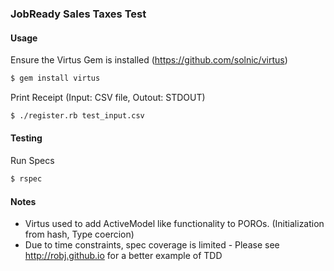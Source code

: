 ### JobReady Sales Taxes Test


#### Usage 

Ensure the Virtus Gem is installed (https://github.com/solnic/virtus)

```bash
$ gem install virtus
```

Print Receipt (Input: CSV file, Outout: STDOUT)

```bash
$ ./register.rb test_input.csv
```

#### Testing

Run Specs

```bash
$ rspec
```


#### Notes


- Virtus used to add ActiveModel like functionality to POROs. (Initialization from hash, Type coercion)
- Due to time constraints, spec coverage is limited - Please see http://robj.github.io for a better example of TDD